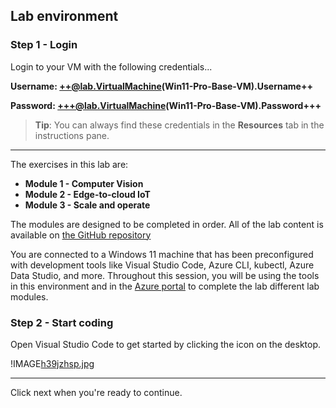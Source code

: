 ## Lab environment

### **Step 1 - Login**

Login to your VM with the following credentials...

**Username: ++@lab.VirtualMachine(Win11-Pro-Base-VM).Username++**

**Password: +++@lab.VirtualMachine(Win11-Pro-Base-VM).Password+++**

> **Tip**: You can always find these credentials in the **Resources** tab in the instructions pane.

***

The exercises in this lab are:

* **Module 1 - Computer Vision**
* **Module 2 - Edge-to-cloud IoT**
* **Module 3 - Scale and operate**

The modules are designed to be completed in order. All of the lab content is available on [the GitHub repository](https://github.com/dkirby-ms/IPD2024.git)

You are connected to a Windows 11 machine that has been preconfigured with development tools like Visual Studio Code, Azure CLI, kubectl, Azure Data Studio, and more. Throughout this session, you will be using the tools in this environment and in the [Azure portal](https://portal.azure.com/#home) to complete the lab different lab modules.

### **Step 2 - Start coding**

Open Visual Studio Code to get started by clicking the icon on the desktop. 

!IMAGE[h39jzhsp.jpg](instructions275881/h39jzhsp.jpg)

---

Click next when you're ready to continue.
